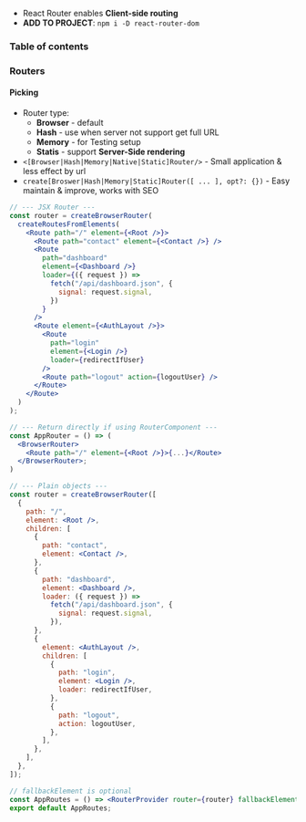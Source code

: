 - React Router enables **Client-side routing**
- **ADD TO PROJECT**: `npm i -D react-router-dom`

### Table of contents

### Routers
#### Picking
- Router type:
  - **Browser** - default
  - **Hash** - use when server not support get full URL
  - **Memory** - for Testing setup
  - **Statis** - support **Server-Side rendering**
- `<[Browser|Hash|Memory|Native|Static]Router/>` - Small application & less effect by url
- `create[Broswer|Hash|Memory|Static]Router([ ... ], opt?: {})` - Easy maintain & improve, works with SEO

```jsx
// --- JSX Router ---
const router = createBrowserRouter(
  createRoutesFromElements(
    <Route path="/" element={<Root />}>
      <Route path="contact" element={<Contact />} />
      <Route
        path="dashboard"
        element={<Dashboard />}
        loader={({ request }) =>
          fetch("/api/dashboard.json", {
            signal: request.signal,
          })
        }
      />
      <Route element={<AuthLayout />}>
        <Route
          path="login"
          element={<Login />}
          loader={redirectIfUser}
        />
        <Route path="logout" action={logoutUser} />
      </Route>
    </Route>
  )
);

// --- Return directly if using RouterComponent ---
const AppRouter = () => (
  <BrowserRouter>
    <Route path="/" element={<Root />}>{...}</Route>
  </BrowserRouter>;
)
```
```jsx
// --- Plain objects ---
const router = createBrowserRouter([
  {
    path: "/",
    element: <Root />,
    children: [
      {
        path: "contact",
        element: <Contact />,
      },
      {
        path: "dashboard",
        element: <Dashboard />,
        loader: ({ request }) =>
          fetch("/api/dashboard.json", {
            signal: request.signal,
          }),
      },
      {
        element: <AuthLayout />,
        children: [
          {
            path: "login",
            element: <Login />,
            loader: redirectIfUser,
          },
          {
            path: "logout",
            action: logoutUser,
          },
        ],
      },
    ],
  },
]);

// fallbackElement is optional
const AppRoutes = () => <RouterProvider router={router} fallbackElement={<BigSpinner />}/>;
export default AppRoutes;
```
